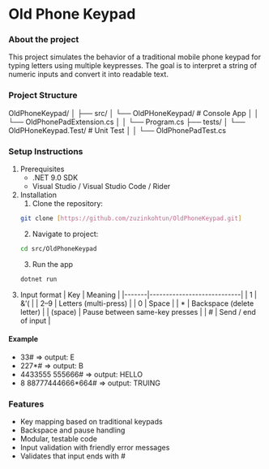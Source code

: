# Old Phone Keypad
### About the project
This project simulates the behavior of a traditional mobile phone keypad for typing letters using multiple keypresses. The goal is to interpret a string of numeric inputs and convert it into readable text.

### Project Structure
OldPhoneKeypad/
│
├── src/
│   └── OldPHoneKeypad/                # Console App
│   │   └── OldPhonePadExtension.cs
│   │   └── Program.cs
├── tests/
│   └── OldPHoneKeypad.Test/                # Unit Test
│   │   └── OldPhonePadTest.cs

### Setup Instructions
1. Prerequisites
    - .NET 9.0 SDK
    - Visual Studio / Visual Studio Code / Rider
2. Installation
    1. Clone the repository:
    ```bash
    git clone [https://github.com/zuzinkohtun/OldPhoneKeypad.git]
    ```
    2. Navigate to project:
    ```bash
    cd src/OldPhoneKeypad
    ```
    3. Run the app
    ``` bash
    dotnet run
    ```
3. Input format
| Key   | Meaning                    |
|-------|----------------------------|
| 1     | &’(      |
| 2–9   | Letters (multi-press)      |
| 0     | Space                      |
| *     | Backspace (delete letter)  |
| (space) | Pause between same-key presses |
| #     | Send / end of input        |

#### Example
- 33# => output: E
- 227*# => output: B
- 4433555 555666# => output: HELLO
- 8 88777444666*664# => output: TRUING

### Features
- Key mapping based on traditional keypads
- Backspace and pause handling
- Modular, testable code
- Input validation with friendly error messages
- Validates that input ends with #
